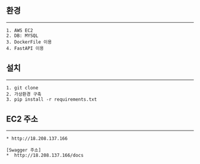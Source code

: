 ## 환경
---
    1. AWS EC2
    2. DB: MYSQL
    3. DockerFile 이용
    4. FastAPI 이용

## 설치
---
    1. git clone
    2. 가상환경 구축
    3. pip install -r requirements.txt

## EC2 주소
---

    * http://18.208.137.166

    [Swagger 주소]
    *  http://18.208.137.166/docs


